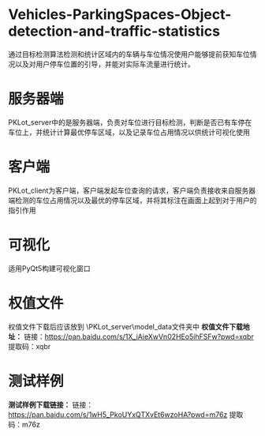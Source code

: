 # Vehicles-ParkingSpaces-Object-detection-and-traffic-statistics
 通过目标检测算法检测和统计区域内的车辆与车位情况使用户能够提前获知车位情况以及对用户停车位置的引导，并能对实际车流量进行统计。

# 服务器端
PKLot_server中的是服务器端，负责对车位进行目标检测，判断是否已有车停在车位上，并统计计算最优停车区域，以及记录车位占用情况以供统计可视化使用

# 客户端
PKLot_client为客户端，客户端发起车位查询的请求，客户端负责接收来自服务器端检测的车位占用情况以及最优的停车区域，并将其标注在画面上起到对于用户的指引作用

# 可视化

适用PyQt5构建可视化窗口

# 权值文件

权值文件下载后应该放到 \PKLot_server\model_data文件夹中
**权值文件下载地址：**
链接：https://pan.baidu.com/s/1X_iAieXwVn02HEo5ihFSFw?pwd=xqbr 
提取码：xqbr

# 测试样例

**测试样例下载链接：**
链接：https://pan.baidu.com/s/1wH5_PkoUYxQTXvEt6wzoHA?pwd=m76z 
提取码：m76z
